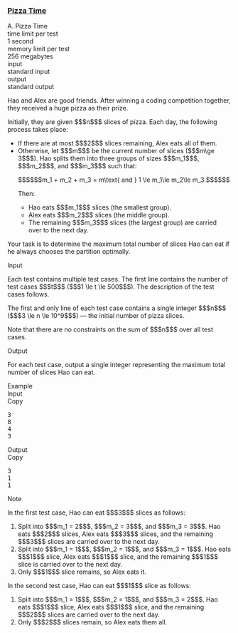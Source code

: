 <h3><a href="https://codeforces.com/contest/2156/problem/A" target="_blank" rel="noopener noreferrer">Pizza Time</a></h3>

<div class="header"><div class="title">A. Pizza Time</div><div class="time-limit"><div class="property-title">time limit per test</div>1 second</div><div class="memory-limit"><div class="property-title">memory limit per test</div>256 megabytes</div><div class="input-file input-standard"><div class="property-title">input</div>standard input</div><div class="output-file output-standard"><div class="property-title">output</div>standard output</div></div><div><p> </p><p>Hao and Alex are good friends. After winning a coding competition together, they received a huge pizza as their prize.</p><p>Initially, they are given $$$n$$$ slices of pizza. Each day, the following process takes place:</p><ul> <li> If there are at most $$$2$$$ slices remaining, Alex eats all of them.</li><li> Otherwise, let $$$m$$$ be the current number of slices ($$$m\ge 3$$$). Hao splits them into three groups of sizes $$$m_1$$$, $$$m_2$$$, and $$$m_3$$$ such that:<p>$$$$$$m_1 + m_2 + m_3 = m\text{ and } 1 \le m_1\le m_2\le m_3.$$$$$$</p><p>Then:</p><ul> <li> Hao eats $$$m_1$$$ slices (the smallest group). </li><li> Alex eats $$$m_2$$$ slices (the middle group). </li><li> The remaining $$$m_3$$$ slices (the largest group) are carried over to the next day. </li></ul> </li></ul><p>Your task is to determine the maximum total number of slices Hao can eat if he always chooses the partition optimally.</p></div><div class="input-specification"><div class="section-title">Input</div><p>Each test contains multiple test cases. The first line contains the number of test cases $$$t$$$ ($$$1 \le t \le 500$$$). The description of the test cases follows. </p><p>The first and only line of each test case contains a single integer $$$n$$$ ($$$3 \le n \le 10^9$$$) — the initial number of pizza slices.</p><p>Note that there are no constraints on the sum of $$$n$$$ over all test cases. </p></div><div class="output-specification"><div class="section-title">Output</div><p>For each test case, output a single integer representing the maximum total number of slices Hao can eat.</p></div><div class="sample-tests"><div class="section-title">Example</div><div class="sample-test"><div class="input"><div class="title">Input<div title="Copy" data-clipboard-target="#id0048217445083823174" id="id0039925513441360383" class="input-output-copier">Copy</div></div><pre id="id0048217445083823174"><div class="test-example-line test-example-line-even test-example-line-0">3</div><div class="test-example-line test-example-line-odd test-example-line-1">8</div><div class="test-example-line test-example-line-even test-example-line-2">4</div><div class="test-example-line test-example-line-odd test-example-line-3">3</div></pre></div><div class="output"><div class="title">Output<div title="Copy" data-clipboard-target="#id007009057617776522" id="id0045113189804772835" class="input-output-copier">Copy</div></div><pre id="id007009057617776522"><div class="test-example-line test-example-line-odd test-example-line-1">3</div><div class="test-example-line test-example-line-even test-example-line-2">1</div><div class="test-example-line test-example-line-odd test-example-line-3">1</div></pre></div></div></div><div class="note"><div class="section-title">Note</div><p>In the first test case, Hao can eat $$$3$$$ slices as follows:</p><ol> <li> Split into $$$m_1 = 2$$$, $$$m_2 = 3$$$, and $$$m_3 = 3$$$. Hao eats $$$2$$$ slices, Alex eats $$$3$$$ slices, and the remaining $$$3$$$ slices are carried over to the next day. </li><li> Split into $$$m_1 = 1$$$, $$$m_2 = 1$$$, and $$$m_3 = 1$$$. Hao eats $$$1$$$ slice, Alex eats $$$1$$$ slice, and the remaining $$$1$$$ slice is carried over to the next day. </li><li> Only $$$1$$$ slice remains, so Alex eats it. </li></ol><p>In the second test case, Hao can eat $$$1$$$ slice as follows:</p><ol> <li> Split into $$$m_1 = 1$$$, $$$m_2 = 1$$$, and $$$m_3 = 2$$$. Hao eats $$$1$$$ slice, Alex eats $$$1$$$ slice, and the remaining $$$2$$$ slices are carried over to the next day. </li><li> Only $$$2$$$ slices remain, so Alex eats them all. </li></ol></div>